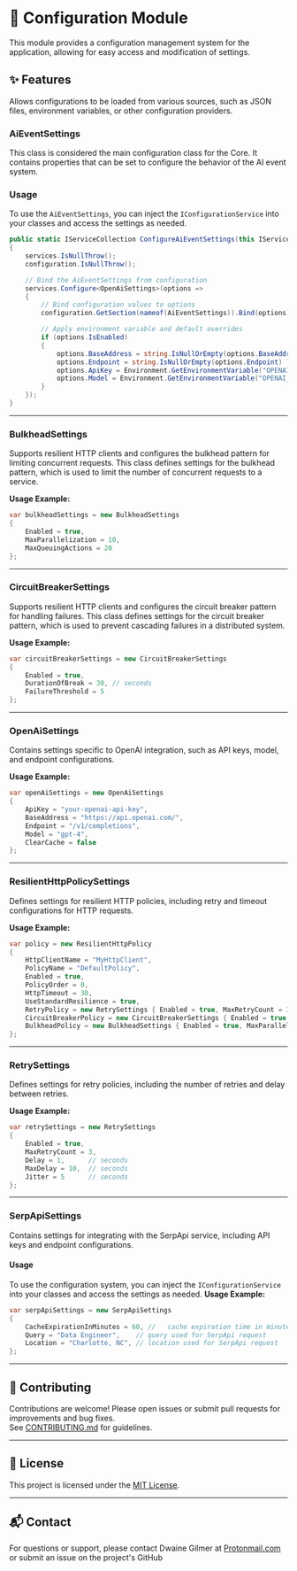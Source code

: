﻿# 🧠 Configuration Module	
This module provides a configuration management system for the application, allowing for easy access and modification of settings.

## ✨ Features
Allows configurations to be loaded from various sources, such as JSON files, environment variables, or other configuration providers.

### AiEventSettings
This class is considered the main configuration class for the Core. It contains properties that can be set to configure the behavior of the AI event system.

### Usage
To use the `AiEventSettings`, you can inject the `IConfigurationService` into your classes and access the settings as needed.
```csharp
public static IServiceCollection ConfigureAiEventSettings(this IServiceCollection services, IConfiguration configuration)
{
    services.IsNullThrow();
    configuration.IsNullThrow();

    // Bind the AiEventSettings from configuration
    services.Configure<OpenAiSettings>(options =>
    {
        // Bind configuration values to options
        configuration.GetSection(nameof(AiEventSettings)).Bind(options);

        // Apply environment variable and default overrides
        if (options.IsEnabled)
        {
            options.BaseAddress = string.IsNullOrEmpty(options.BaseAddress) ? Defaults.OpenAiABaseAddress : options.BaseAddress;
            options.Endpoint = string.IsNullOrEmpty(options.Endpoint) ? Defaults.OpenAiEndpoint : options.Endpoint;
            options.ApiKey = Environment.GetEnvironmentVariable("OPENAI_API_KEY") ?? options.ApiKey ?? string.Empty;
            options.Model = Environment.GetEnvironmentVariable("OPENAI_MODEL") ?? options.Model;
        }
    });
}
```

---

### BulkheadSettings 
Supports resilient HTTP clients and configures the bulkhead pattern for limiting concurrent requests. This class defines settings for the bulkhead pattern, which is used to limit the number of concurrent requests to a service.

**Usage Example:**
```csharp
var bulkheadSettings = new BulkheadSettings
{
    Enabled = true,
    MaxParallelization = 10,
    MaxQueuingActions = 20
};
```

---

### CircuitBreakerSettings
Supports resilient HTTP clients and configures the circuit breaker pattern for handling failures. This class defines settings for the circuit breaker pattern, which is used to prevent cascading failures in a distributed system.

**Usage Example:**
```csharp
var circuitBreakerSettings = new CircuitBreakerSettings
{
    Enabled = true,
    DurationOfBreak = 30, // seconds
    FailureThreshold = 5
};
```

---

### OpenAiSettings
Contains settings specific to OpenAI integration, such as API keys, model, and endpoint configurations.

**Usage Example:**
```csharp
var openAiSettings = new OpenAiSettings
{
    ApiKey = "your-openai-api-key",
    BaseAddress = "https://api.openai.com/",
    Endpoint = "/v1/completions",
    Model = "gpt-4",
    ClearCache = false
};
```

---

### ResilientHttpPolicySettings
Defines settings for resilient HTTP policies, including retry and timeout configurations for HTTP requests.

**Usage Example:**
```csharp
var policy = new ResilientHttpPolicy
{
    HttpClientName = "MyHttpClient",
    PolicyName = "DefaultPolicy",
    Enabled = true,
    PolicyOrder = 0,
    HttpTimeout = 30,
    UseStandardResilience = true,
    RetryPolicy = new RetrySettings { Enabled = true, MaxRetryCount = 3 },
    CircuitBreakerPolicy = new CircuitBreakerSettings { Enabled = true, DurationOfBreak = 30, FailureThreshold = 5 },
    BulkheadPolicy = new BulkheadSettings { Enabled = true, MaxParallelization = 10, MaxQueuingActions = 20 }
};
```

---

### RetrySettings
Defines settings for retry policies, including the number of retries and delay between retries.

**Usage Example:**
```csharp
var retrySettings = new RetrySettings
{
    Enabled = true,
    MaxRetryCount = 3,
    Delay = 1,      // seconds
    MaxDelay = 10,  // seconds
    Jitter = 5      // seconds
};
```

---

### SerpApiSettings
Contains settings for integrating with the SerpApi service, including API keys and endpoint configurations. 

#### Usage
To use the configuration system, you can inject the `IConfigurationService` into your classes and access the settings as needed.
**Usage Example:**
```csharp
var serpApiSettings = new SerpApiSettings
{
    CacheExpirationInMinutes = 60, //   cache expiration time in minutes
    Query = "Data Engineer",    // query used for SerpApi request
    Location = "Charlotte, NC", // location used for SerpApi request
};
```

---

## 🤝 Contributing

Contributions are welcome! Please open issues or submit pull requests for improvements and bug fixes.  
See [CONTRIBUTING.md](../../CONTRIBUTING.md) for guidelines.

---

## 📄 License

This project is licensed under the [MIT License](../../LICENSE).

---

## 📬 Contact

For questions or support, please contact Dwaine Gilmer at [Protonmail.com](mailto:dwaine.gilmer@protonmail.com) or submit an issue on the project's GitHub
